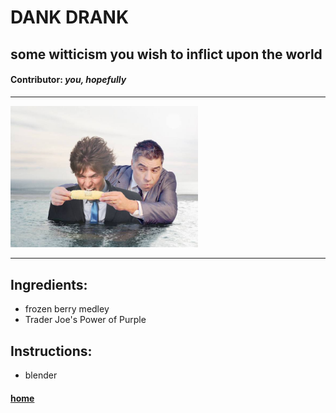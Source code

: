 # DANK DRANK
## some witticism you wish to inflict upon the world
#### **Contributor**: *you, hopefully*

<hr>
<img src='../media/67ee8af4-b883-11ec-91c4-425bd21cfeb6.jpg' width=300>
<hr>

## Ingredients:
- frozen berry medley
- Trader Joe's Power of Purple

## Instructions:
- blender

#### [home](../README.md)